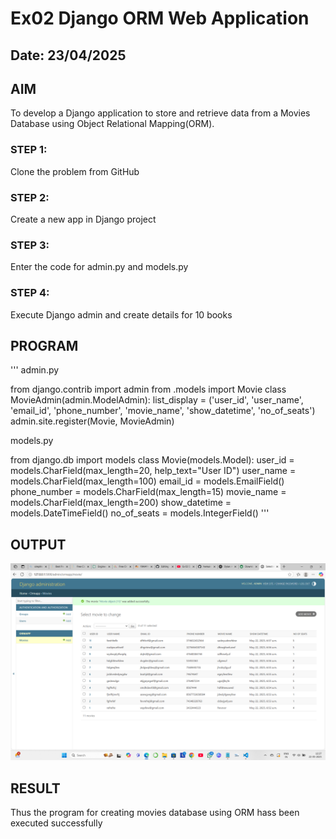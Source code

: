 # Ex02 Django ORM Web Application
## Date: 23/04/2025

## AIM
To develop a Django application to store and retrieve data from a Movies Database using Object Relational Mapping(ORM).



### STEP 1:
Clone the problem from GitHub

### STEP 2:
Create a new app in Django project

### STEP 3:
Enter the code for admin.py and models.py

### STEP 4:
Execute Django admin and create details for 10 books

## PROGRAM
'''
admin.py

from django.contrib import admin
from .models import Movie
class MovieAdmin(admin.ModelAdmin):
    list_display = ('user_id', 'user_name', 'email_id', 'phone_number', 'movie_name', 'show_datetime', 'no_of_seats')
admin.site.register(Movie, MovieAdmin)



models.py

from django.db import models
class Movie(models.Model):
    user_id = models.CharField(max_length=20, help_text="User ID")
    user_name = models.CharField(max_length=100)
    email_id = models.EmailField()
    phone_number = models.CharField(max_length=15)
    movie_name = models.CharField(max_length=200)
    show_datetime = models.DateTimeField()
    no_of_seats = models.IntegerField()
'''



## OUTPUT
![alt text](<Screenshot 2025-05-22 122747.png>)


## RESULT
Thus the program for creating movies database using ORM hass been executed successfully
